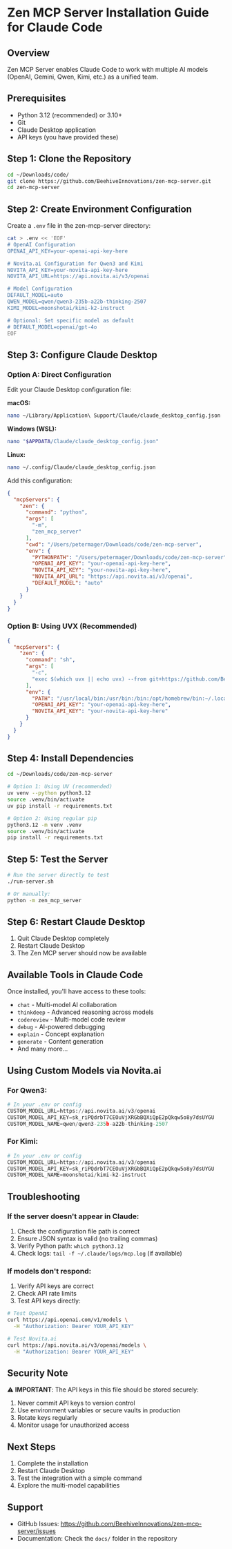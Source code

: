 # Zen MCP Server Installation Guide for Claude Code

## Overview
Zen MCP Server enables Claude Code to work with multiple AI models (OpenAI, Gemini, Qwen, Kimi, etc.) as a unified team.

## Prerequisites
- Python 3.12 (recommended) or 3.10+
- Git
- Claude Desktop application
- API keys (you have provided these)

## Step 1: Clone the Repository
```bash
cd ~/Downloads/code/
git clone https://github.com/BeehiveInnovations/zen-mcp-server.git
cd zen-mcp-server
```

## Step 2: Create Environment Configuration
Create a `.env` file in the zen-mcp-server directory:

```bash
cat > .env << 'EOF'
# OpenAI Configuration
OPENAI_API_KEY=your-openai-api-key-here

# Novita.ai Configuration for Qwen3 and Kimi
NOVITA_API_KEY=your-novita-api-key-here
NOVITA_API_URL=https://api.novita.ai/v3/openai

# Model Configuration
DEFAULT_MODEL=auto
QWEN_MODEL=qwen/qwen3-235b-a22b-thinking-2507
KIMI_MODEL=moonshotai/kimi-k2-instruct

# Optional: Set specific model as default
# DEFAULT_MODEL=openai/gpt-4o
EOF
```

## Step 3: Configure Claude Desktop

### Option A: Direct Configuration
Edit your Claude Desktop configuration file:

**macOS:**
```bash
nano ~/Library/Application\ Support/Claude/claude_desktop_config.json
```

**Windows (WSL):**
```bash
nano "$APPDATA/Claude/claude_desktop_config.json"
```

**Linux:**
```bash
nano ~/.config/Claude/claude_desktop_config.json
```

Add this configuration:
```json
{
  "mcpServers": {
    "zen": {
      "command": "python",
      "args": [
        "-m",
        "zen_mcp_server"
      ],
      "cwd": "/Users/petermager/Downloads/code/zen-mcp-server",
      "env": {
        "PYTHONPATH": "/Users/petermager/Downloads/code/zen-mcp-server",
        "OPENAI_API_KEY": "your-openai-api-key-here",
        "NOVITA_API_KEY": "your-novita-api-key-here",
        "NOVITA_API_URL": "https://api.novita.ai/v3/openai",
        "DEFAULT_MODEL": "auto"
      }
    }
  }
}
```

### Option B: Using UVX (Recommended)
```json
{
  "mcpServers": {
    "zen": {
      "command": "sh",
      "args": [
        "-c",
        "exec $(which uvx || echo uvx) --from git+https://github.com/BeehiveInnovations/zen-mcp-server.git zen-mcp-server"
      ],
      "env": {
        "PATH": "/usr/local/bin:/usr/bin:/bin:/opt/homebrew/bin:~/.local/bin",
        "OPENAI_API_KEY": "your-openai-api-key-here",
        "NOVITA_API_KEY": "your-novita-api-key-here"
      }
    }
  }
}
```

## Step 4: Install Dependencies
```bash
cd ~/Downloads/code/zen-mcp-server

# Option 1: Using UV (recommended)
uv venv --python python3.12
source .venv/bin/activate
uv pip install -r requirements.txt

# Option 2: Using regular pip
python3.12 -m venv .venv
source .venv/bin/activate
pip install -r requirements.txt
```

## Step 5: Test the Server
```bash
# Run the server directly to test
./run-server.sh

# Or manually:
python -m zen_mcp_server
```

## Step 6: Restart Claude Desktop
1. Quit Claude Desktop completely
2. Restart Claude Desktop
3. The Zen MCP server should now be available

## Available Tools in Claude Code
Once installed, you'll have access to these tools:
- `chat` - Multi-model AI collaboration
- `thinkdeep` - Advanced reasoning across models
- `codereview` - Multi-model code review
- `debug` - AI-powered debugging
- `explain` - Concept explanation
- `generate` - Content generation
- And many more...

## Using Custom Models via Novita.ai

### For Qwen3:
```python
# In your .env or config
CUSTOM_MODEL_URL=https://api.novita.ai/v3/openai
CUSTOM_MODEL_API_KEY=sk_riPQdrbT7CEOuVjXRGbBQXiQpE2pQkqw5o8y7dsUYGU
CUSTOM_MODEL_NAME=qwen/qwen3-235b-a22b-thinking-2507
```

### For Kimi:
```python
# In your .env or config
CUSTOM_MODEL_URL=https://api.novita.ai/v3/openai
CUSTOM_MODEL_API_KEY=sk_riPQdrbT7CEOuVjXRGbBQXiQpE2pQkqw5o8y7dsUYGU
CUSTOM_MODEL_NAME=moonshotai/kimi-k2-instruct
```

## Troubleshooting

### If the server doesn't appear in Claude:
1. Check the configuration file path is correct
2. Ensure JSON syntax is valid (no trailing commas)
3. Verify Python path: `which python3.12`
4. Check logs: `tail -f ~/.claude/logs/mcp.log` (if available)

### If models don't respond:
1. Verify API keys are correct
2. Check API rate limits
3. Test API keys directly:
```bash
# Test OpenAI
curl https://api.openai.com/v1/models \
  -H "Authorization: Bearer YOUR_API_KEY"

# Test Novita.ai
curl https://api.novita.ai/v3/openai/models \
  -H "Authorization: Bearer YOUR_API_KEY"
```

## Security Note
⚠️ **IMPORTANT**: The API keys in this file should be stored securely:
1. Never commit API keys to version control
2. Use environment variables or secure vaults in production
3. Rotate keys regularly
4. Monitor usage for unauthorized access

## Next Steps
1. Complete the installation
2. Restart Claude Desktop
3. Test the integration with a simple command
4. Explore the multi-model capabilities

## Support
- GitHub Issues: https://github.com/BeehiveInnovations/zen-mcp-server/issues
- Documentation: Check the `docs/` folder in the repository